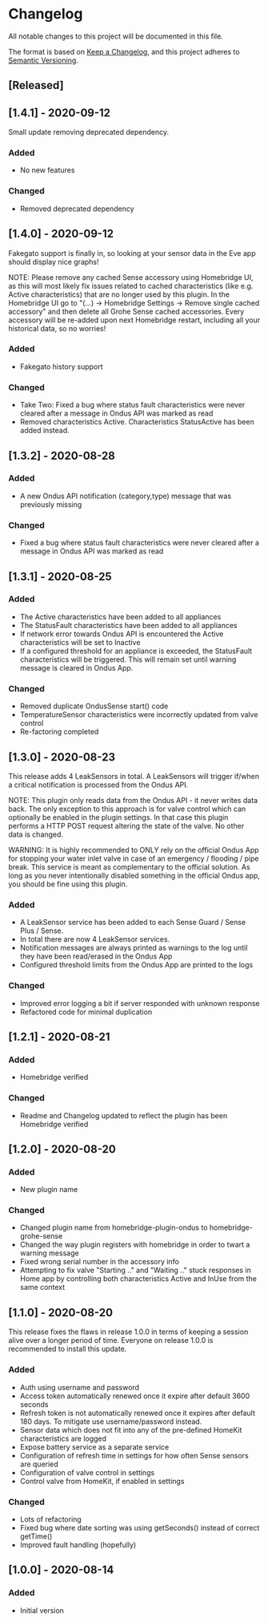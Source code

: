 # Changelog

All notable changes to this project will be documented in this file.

The format is based on [Keep a Changelog](https://keepachangelog.com/en/1.0.0/),
and this project adheres to [Semantic Versioning](https://semver.org/spec/v2.0.0.html).

## [Released]

## [1.4.1] - 2020-09-12

Small update removing deprecated dependency.

### Added

- No new features

### Changed

- Removed deprecated dependency

## [1.4.0] - 2020-09-12

Fakegato support is finally in, so looking at your sensor data in the Eve app should display nice graphs!

NOTE: Please remove any cached Sense accessory using Homebridge UI, as this will most likely fix issues related to cached characteristics
(like e.g. Active characteristics) that are no longer used by this plugin. In the Homebridge UI go to "(...) -> Homebridge Settings 
-> Remove single cached accessory" and then delete all Grohe Sense cached accessories. Every accessory will be re-added upon next
Homebridge restart, including all your historical data, so no worries!

### Added

- Fakegato history support

### Changed

- Take Two: Fixed a bug where status fault characteristics were never cleared after a message in Ondus API was marked as read
- Removed characteristics Active. Characteristics StatusActive has been added instead. 

## [1.3.2] - 2020-08-28 

### Added

- A new Ondus API notification (category,type) message that was previously missing

### Changed

- Fixed a bug where status fault characteristics were never cleared after a message in Ondus API was marked as read

## [1.3.1] - 2020-08-25

### Added

- The Active characteristics have been added to all appliances
- The StatusFault characteristics have been added to all appliances
- If network error towards Ondus API is encountered the Active characteristics will be set to Inactive
- If a configured threshold for an appliance is exceeded, the StatusFault characteristics will be triggered. This will remain set until warning message is cleared in Ondus App.

### Changed

- Removed duplicate OndusSense start() code
- TemperatureSensor characteristics were incorrectly updated from valve control 
- Re-factoring completed

## [1.3.0] - 2020-08-23

This release adds 4 LeakSensors in total. A LeakSensors will trigger if/when a critical 
notification is processed from the Ondus API.

NOTE: This plugin only reads data from the Ondus API - it never writes data back. The only exception
to this approach is for valve control which can optionally be enabled in the plugin settings. In
that case this plugin performs a HTTP POST request altering the state of the valve. No other data
is changed. 

WARNING: It is highly recommended to ONLY rely on the official Ondus App for stopping your
water inlet valve in case of an emergency / flooding / pipe break. This service is meant
as complementary to the official solution. As long as you never intentionally disabled
something in the official Ondus app, you should be fine using this plugin.


### Added

- A LeakSensor service has been added to each Sense Guard / Sense Plus / Sense. 
- In total there are now 4 LeakSensor services.
- Notification messages are always printed as warnings to the log until they have been read/erased in the Ondus App
- Configured threshold limits from the Ondus App are printed to the logs

### Changed

- Improved error logging a bit if server responded with unknown response
- Refactored code for minimal duplication

## [1.2.1] - 2020-08-21 

### Added

- Homebridge verified

### Changed

- Readme and Changelog updated to reflect the plugin has been Homebridge verified


## [1.2.0] - 2020-08-20

### Added

- New plugin name

### Changed

- Changed plugin name from homebridge-plugin-ondus to homebridge-grohe-sense
- Changed the way plugin registers with homebridge in order to twart a warning message
- Fixed wrong serial number in the accessory info
- Attempting to fix valve "Starting .." and "Waiting .." stuck responses in Home app by controlling both characteristics Active and InUse from the same context

## [1.1.0] - 2020-08-20

This release fixes the flaws in release 1.0.0 in terms of keeping a session alive
over a longer period of time. Everyone on release 1.0.0 is recommended to install this update. 

### Added

- Auth using username and password
- Access token automatically renewed once it expire after default 3600 seconds
- Refresh token is not automatically renewed once it expires after default 180 days. To mitigate use username/password instead.
- Sensor data which does not fit into any of the pre-defined HomeKit characteristics are logged
- Expose battery service as a separate service
- Configuration of refresh time in settings for how often Sense sensors are queried
- Configuration of valve control in settings
- Control valve from HomeKit, if enabled in settings

### Changed

- Lots of refactoring
- Fixed bug where date sorting was using getSeconds() instead of correct getTime()
- Improved fault handling (hopefully)

## [1.0.0] - 2020-08-14

### Added

- Initial version

